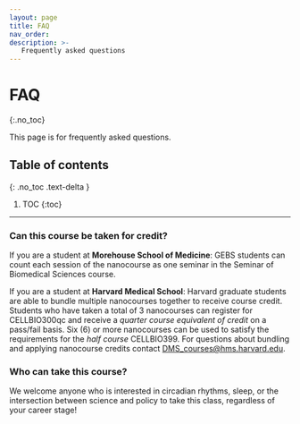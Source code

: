 ```yaml
---
layout: page
title: FAQ
nav_order: 
description: >-
   Frequently asked questions
---
```


# FAQ
{:.no_toc}

This page is for frequently asked questions.

## Table of contents
{: .no_toc .text-delta }

1. TOC
{:toc}

---
### Can this course be taken for credit?

If you are a student at **Morehouse School of Medicine**: GEBS students can count each session of the nanocourse as one seminar in the Seminar of Biomedical Sciences course.

If you are a student at **Harvard Medical School**: Harvard graduate students are able to bundle multiple nanocourses together to receive course credit. Students who have taken a total of 3 nanocourses can register for CELLBIO300qc and receive a *quarter course equivalent of credit* on a pass/fail basis. Six (6) or more nanocourses can be used to satisfy the requirements for the *half course* CELLBIO399. For questions about bundling and applying nanocourse credits contact [DMS_courses@hms.harvard.edu](mailto:DMS_courses@hms.harvard.edu).

### Who can take this course?

We welcome anyone who is interested in circadian rhythms, sleep, or the intersection between science and policy to take this class, regardless of your career stage! 



